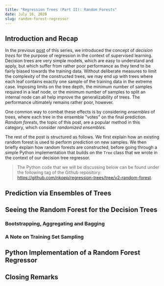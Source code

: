 ```yaml
---
title: "Regression Trees (Part II): Random Forests"
date: July 16, 2020
slug: random-forest-regressor
---
```


## Introduction and Recap

In the previous [post](/p/decision-tree-regressor) of this series, we
introduced the concept of *decision trees* for the purpose of regression in the
context of supervised learning.
Decision trees are very simple models, which are easy to understand and apply,
but which suffer from rather poor performance as they tend to be fairly biased
towards the training data.
Without deliberate measures to limit the complexity of the constructed trees,
we may end up with trees where each leaf contains exactly one sample of the
training data in the extreme case.
Imposing limits on the tree depth, the minimum number of samples required in a
leaf node, or the minimum number of samples to split an internal node can all
help improve the generalizability of trees.
The performance ultimately remains rather poor, however.

One common way to combat these effects is by considering *ensembles* of trees,
where each tree in the ensemble "votes" on the final prediction.
*Random forests*, the topic of this post, are a popular method in this
category, which consider *randomized ensembles*.

The rest of the post is structured as follows.
We first explain how an existing random forest is used to perform prediction on
new samples.
We then briefly explain how random forests are constructed, before going
through a simple Python implementation that builds on the `Tree` class that
we wrote in the context of our decision tree regressor.

> The Python code that we will be discussing below can be found under the
> following tag of the Github repository:
> https://github.com/nkoep/regression-trees/tree/v2-random-forest.

## Prediction via Ensembles of Trees

## Seeing the Random Forest for the Decision Trees

### Bootstrapping, Aggregating and Bagging

### A Note on Training Set Sampling

## Python Implementation of a Random Forest Regressor

## Closing Remarks
